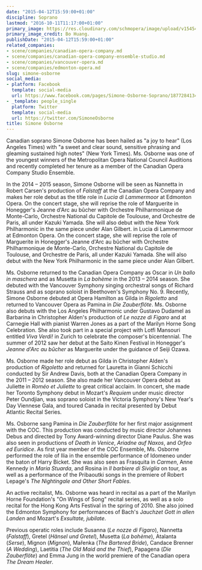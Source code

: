 ```yaml
---
date: "2015-04-12T15:59:00+01:00"
discipline: Soprano
lastmod: "2016-10-11T11:17:00+01:00"
primary_image: https://res.cloudinary.com/schmopera/image/upload/v1545409169/media/webhook-uploads/1428850339591/osborne5.jpg.jpg
primary_image_credit: Bo Huang.
publishDate: "2015-04-12T15:59:00+01:00"
related_companies:
- scene/companies/canadian-opera-company.md
- scene/companies/canadian-opera-company-ensemble-studio.md
- scene/companies/vancouver-opera.md
- scene/companies/edmonton-opera.md
slug: simone-osborne
social_media:
- platform: Facebook
  template: social-media
  url: https://www.facebook.com/pages/Simone-Osborne-Soprano/187728413498
- _template: people_single
  platform: Twitter
  template: social-media
  url: https://twitter.com/SimoneOsborne
title: Simone Osborne
---
```


<p>
	Canadian soprano Simone Osborne has been hailed as "a joy to hear" (Los Angeles Times) with "a sweet and clear sound, sensitive phrasing and gleaming sustained high notes" (New York Times). Ms. Osborne was one of the youngest winners of the Metropolitan Opera National Council Auditions and recently completed her tenure as a member of the Canadian Opera Company Studio Ensemble.
</p>
<p>
	In the 2014 – 2015 season, Simone Osborne will be seen as Nannetta in Robert Carsen's production of <em>Falstaff</em> at the Canadian Opera Company and makes her role debut as the title role in <em>Lucia di Lammermoor</em> at Edmonton Opera. On the concert stage, she will reprise the role of Marguerite in Honegger's Jeanne d'Arc au bûcher with Orchestre Philharmonique de Monte-Carlo, Orchestre National du Capitole de Toulouse, and Orchestre de Paris, all under Kazuki Yamada. She will also debut with the New York Philharmonic in the same piece under Alan Gilbert. <span class="hidden">in Lucia di Lammermoor at Edmonton Opera. On the concert stage, she will reprise the role of Marguerite in Honegger's Jeanne d'Arc au bûcher with Orchestre Philharmonique de Monte-Carlo, Orchestre National du Capitole de Toulouse, and Orchestre de Paris, all under Kazuki Yamada. She will also debut with the New York Philharmonic in the same piece under Alan Gilbert. </span>
</p>
<p>
	Ms. Osborne returned to the Canadian Opera Company as Oscar in <em>Un ballo in maschera</em> and as Musetta in <em>La bohème</em> in the 2013 – 2014 season. She debuted with the Vancouver Symphony singing orchestral songs of Richard Strauss and as soprano soloist in Beethoven's Symphony No. 9. Recently, Simone Osborne debuted at Opera Hamilton as Gilda in <em>Rigoletto</em> and returned to Vancouver Opera as Pamina in <em>Die Zauberflöte</em>. Ms. Osborne also debuts with the Los Angeles Philharmonic under Gustavo Dudamel as Barbarina in Christopher Alden's production of <em>Le nozze di Figaro</em> and at Carnegie Hall with pianist Warren Jones as a part of the Marilyn Horne Song Celebration. She also took part in a special project with Lotfi Mansouri entitled <em>Viva Verdi!</em> in Zurich to celebrate the composer's bicentennial. The summer of 2012 saw her debut at the Saito Kinen Festival in Honegger's <em>Jeanne d'Arc au bûcher</em> as Marguerite under the guidance of Seiji Ozawa.
</p>
<p>
	Ms. Osborne made her role debut as Gilda in Christopher Alden's production of <em>Rigoletto</em> and returned for Lauretta in Gianni Schicchi conducted by Sir Andrew Davis, both at the Canadian Opera Company in the 2011 – 2012 season. She also made her Vancouver Opera debut as Juliette in <em>Roméo et Juliette</em> to great critical acclaim. In concert, she made her Toronto Symphony debut in Mozart's <em>Requiem</em> under music director Peter Oundjian, was soprano soloist in the Victoria Symphony's New Year's Day Viennese Gala, and toured Canada in recital presented by Debut Atlantic Recital Series.
</p>
<p>
	Ms. Osborne sang Pamina in <em>Die Zauberflöte</em> for her first major assignment with the COC. This production was conducted by music director Johannes Debus and directed by Tony Award-winning director Diane Paulus. She was also seen in productions of <em>Death in Venice</em>, <em>Ariadne auf Naxos</em>, and <em>Orfeo ed Euridice</em>. As first year member of the COC Ensemble, Ms. Osborne performed the role of Ilia in the ensemble performance of Idomeneo under the baton of Harry Bicket. She was also seen as Frasquita in <em>Carmen</em>, Anne Kennedy in <em>Maria Stuarda</em>, and Rosina in <em>Il barbiere di Siviglia</em> on tour, as well as a performance of the Pribaoutki songs in the premiere of Robert Lepage's <em>The Nightingale and Other Short Fables</em>.
</p>
<p>
	An active recitalist, Ms. Osborne was heard in recital as a part of the Marilyn Horne Foundation's "On Wings of Song" recital series, as well as a solo recital for the Hong Kong Arts Festival in the spring of 2010. She also joined the Edmonton Symphony for performances of Bach's J<em>auchzet Gott in allen Landen</em> and Mozart's <em>Exsultate, jubilate</em>.
</p>
<p>
	Previous operatic roles include Susanna (<em>Le nozze di Figaro</em>), Nannetta (<em>Falstaff</em>), Gretel (<em>Hänsel und Gretel</em>), Musetta (<em>La bohème</em>), Atalanta (<em>Serse</em>), Mignon (<em>Mignon</em>), Mařenka (<em>The Bartered Bride</em>), Candace Brenner (<em>A Wedding</em>), Laetitia (<em>The Old Maid and the Thief</em>), Papagena (<em>Die Zauberflöte</em>) and Emma Jung in the world premiere of the Canadian opera <em>The Dream Healer</em>.
</p>
